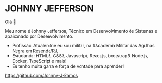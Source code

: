 <h1>JOHNNY JEFFERSON</h1> 
Olá 👋


Meu nome é Johnny Jefferson, Técnico em Desenvolvimento de Sistemas e apaixonado por Desenvolvimento.

- Profissão: Atualemtne eu sou militar, na #Academia Militar das Agulhas Negra em Resende/RJ,
- Estudando: HTML5, CSS3, Javascript, React.js, bootstrap5, Node.js, Docker, TypeScript e mais!
- Eu tenho muita garra e força de vontade para aprender! 

https://github.com/Johnny-J-Ramos

